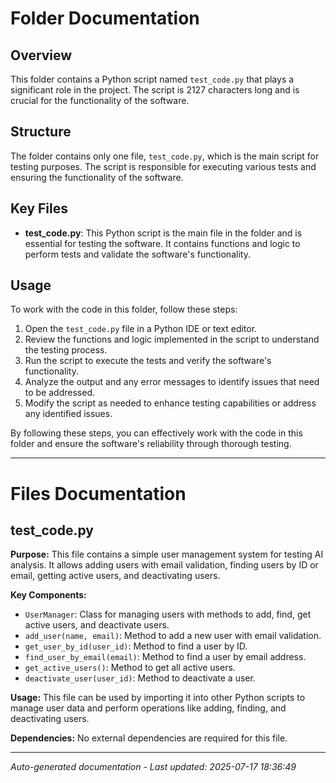 # Folder Documentation

## Overview
This folder contains a Python script named `test_code.py` that plays a significant role in the project. The script is 2127 characters long and is crucial for the functionality of the software.

## Structure
The folder contains only one file, `test_code.py`, which is the main script for testing purposes. The script is responsible for executing various tests and ensuring the functionality of the software.

## Key Files
- **test_code.py**: This Python script is the main file in the folder and is essential for testing the software. It contains functions and logic to perform tests and validate the software's functionality.

## Usage
To work with the code in this folder, follow these steps:
1. Open the `test_code.py` file in a Python IDE or text editor.
2. Review the functions and logic implemented in the script to understand the testing process.
3. Run the script to execute the tests and verify the software's functionality.
4. Analyze the output and any error messages to identify issues that need to be addressed.
5. Modify the script as needed to enhance testing capabilities or address any identified issues.

By following these steps, you can effectively work with the code in this folder and ensure the software's reliability through thorough testing.

---

# Files Documentation

## test_code.py

**Purpose:** This file contains a simple user management system for testing AI analysis. It allows adding users with email validation, finding users by ID or email, getting active users, and deactivating users.

**Key Components:**
- `UserManager`: Class for managing users with methods to add, find, get active users, and deactivate users.
- `add_user(name, email)`: Method to add a new user with email validation.
- `get_user_by_id(user_id)`: Method to find a user by ID.
- `find_user_by_email(email)`: Method to find a user by email address.
- `get_active_users()`: Method to get all active users.
- `deactivate_user(user_id)`: Method to deactivate a user.

**Usage:** This file can be used by importing it into other Python scripts to manage user data and perform operations like adding, finding, and deactivating users.

**Dependencies:** No external dependencies are required for this file.

---
*Auto-generated documentation - Last updated: 2025-07-17 18:36:49*
